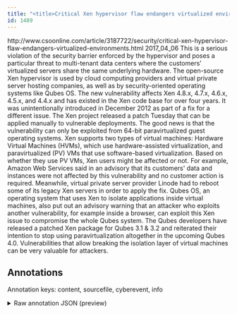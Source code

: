 ```yaml
---
title: "<title>Critical Xen hypervisor flaw endangers virtualized environments | CSO Online</title>"
id: 1489
---
```


<title>Critical Xen hypervisor flaw endangers virtualized environments | CSO Online</title>
<source> http://www.csoonline.com/article/3187722/security/critical-xen-hypervisor-flaw-endangers-virtualized-environments.html </source>
<date> 2017_04_06 </date>
<text>
This is a serious violation of the security barrier enforced by the hypervisor and poses a particular threat to multi-tenant data centers where the customers' virtualized servers share the same underlying hardware.
The open-source Xen hypervisor is used by cloud computing providers and virtual private server hosting companies, as well as by security-oriented operating systems like Qubes OS.
The new vulnerability affects Xen 4.8.x, 4.7.x, 4.6.x, 4.5.x, and 4.4.x and has existed in the Xen code base for over four years.
It was unintentionally introduced in December 2012 as part of a fix for a different issue.
The Xen project released a patch Tuesday that can be applied manually to vulnerable deployments.
The good news is that the vulnerability can only be exploited from 64-bit paravirtualized guest operating systems.
Xen supports two types of virtual machines: Hardware Virtual Machines (HVMs), which use hardware-assisted virtualization, and paravirtualized (PV) VMs that use software-based virtualization.
Based on whether they use PV VMs, Xen users might be affected or not.
For example, Amazon Web Services said in an advisory that its customers' data and instances were not affected by this vulnerability and no customer action is required.
Meanwhile, virtual private server provider Linode had to reboot some of its legacy Xen servers in order to apply the fix.
Qubes OS, an operating system that uses Xen to isolate applications inside virtual machines, also put out an advisory warning that an attacker who exploits another vulnerability, for example inside a browser, can exploit this Xen issue to compromise the whole Qubes system.
The Qubes developers have released a patched Xen package for Qubes 3.1 & 3.2 and reiterated their intention to stop using paravirtualization altogether in the upcoming Qubes 4.0.
Vulnerabilities that allow breaking the isolation layer of virtual machines can be very valuable for attackers.
</text>



## Annotations

Annotation keys: content, sourcefile, cyberevent, info

<details>
<summary>Raw annotation JSON (preview)</summary>

```json
{
  "content": "This is a serious violation of the security barrier enforced by the hypervisor and poses a particular threat to multi-tenant data centers where the customers' virtualized servers share the same underlying hardware. The open-source Xen hypervisor is used by cloud computing providers and virtual private server hosting companies, as well as by security-oriented operating systems like Qubes OS. The new vulnerability affects Xen 4.8.x, 4.7.x, 4.6.x, 4.5.x, and 4.4.x and has existed in the Xen code base for over four years. It was unintentionally introduced in December 2012 as part of a fix for a different issue. The Xen project released a patch Tuesday that can be applied manually to vulnerable deployments. The good news is that the vulnerability can only be exploited from 64-bit paravirtualized guest operating systems. Xen supports two types of virtual machines: Hardware Virtual Machines (HVMs), which use hardware-assisted virtualization, and paravirtualized (PV) VMs that use software-based virtualization. Based on whether they use PV VMs, Xen users might be affected or not. For example, Amazon Web Services said in an advisory that its customers' data and instances were not affected by this vulnerability and no customer action is required. Meanwhile, virtual private server provider Linode had to reboot some of its legacy Xen servers in order to apply the fix. Qubes OS, an operating system that uses Xen to isolate applications inside virtual machines, also put out an advisory warning that an attacker who exploits another vulnerability, for example inside a browser, can exploit this Xen issue to compromise the whole Qubes system. The Qubes developers have released a patched Xen package for Qubes 3.1 & 3.2 and reiterated their intention to stop using paravirtualization altogether in the upcoming Qubes 4.0. Vulnerabilities that allow breaking the isolation layer of virtual machines can be very valuable for attackers.",
  "sourcefile": "1489.txt",
  "cyberevent": {
    "hopper": [
      {
        "index": 0,
        "relation": "Same",
        "events": [
          {
            "index": "E1",
            "type": "Vulnerability-related",
            "realis": "Actual",
            "nugget": {
              "startOffset": 416,
              "index": "T2",
              "endOffset": 423,
              "text": "affects"
            },
            "argument": [
              {
                "index": "T1",
                "text": "The new vulnerability",
                "endOffset": 415,
                "role": {
                  "type": "Vulnerability"
                },
                "startOffset": 394,
                "type": "Vulnerability"
              },
              {
                "index": "T35",
                "external_reference": {
                  "dbpediaURI": "http://dbpedia.org/resource/Xen"
                },
                "endOffset": 427,
                "role": {
                  "type": "Vulnerable_System"
                },
                "text": "Xen",
                "startOffset": 424,
                "type": "System"
              },
              {
                "index": "T3",
                "text": "4.8.x",
                "endOffset": 433,
                "role": {
                  "type": "Vulnerable_System_Version"
                },
                "startOffset": 428,
                "type": "Version"
              },
              {
                "index": "T4",
                "text": "4.7.x",
                "endOffset": 440,
                "role": {
                  "type": "Vulnerable_System_Version"
                },
                "startOffset": 435,
                "type": "Version"
              },
              {
                "index": "T5",
                "text": "4.6.x",
                "endOffset": 447,
                "role": {
                  "type": "Vulnerable_System_Version"
                },
                "startOffset": 442,
                "ty
```
</details>
